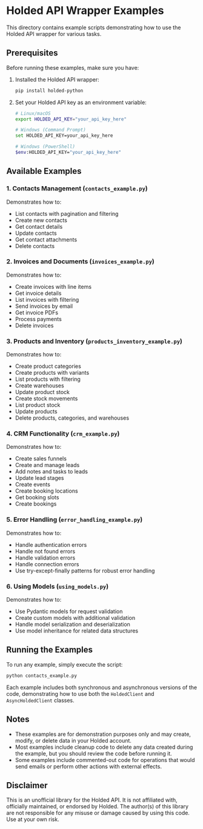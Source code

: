 # Holded API Wrapper Examples

This directory contains example scripts demonstrating how to use the Holded API wrapper for various tasks.

## Prerequisites

Before running these examples, make sure you have:

1. Installed the Holded API wrapper:
   ```bash
   pip install holded-python
   ```

2. Set your Holded API key as an environment variable:
   ```bash
   # Linux/macOS
   export HOLDED_API_KEY="your_api_key_here"
   
   # Windows (Command Prompt)
   set HOLDED_API_KEY=your_api_key_here
   
   # Windows (PowerShell)
   $env:HOLDED_API_KEY="your_api_key_here"
   ```

## Available Examples

### 1. Contacts Management (`contacts_example.py`)

Demonstrates how to:
- List contacts with pagination and filtering
- Create new contacts
- Get contact details
- Update contacts
- Get contact attachments
- Delete contacts

### 2. Invoices and Documents (`invoices_example.py`)

Demonstrates how to:
- Create invoices with line items
- Get invoice details
- List invoices with filtering
- Send invoices by email
- Get invoice PDFs
- Process payments
- Delete invoices

### 3. Products and Inventory (`products_inventory_example.py`)

Demonstrates how to:
- Create product categories
- Create products with variants
- List products with filtering
- Create warehouses
- Update product stock
- Create stock movements
- List product stock
- Update products
- Delete products, categories, and warehouses

### 4. CRM Functionality (`crm_example.py`)

Demonstrates how to:
- Create sales funnels
- Create and manage leads
- Add notes and tasks to leads
- Update lead stages
- Create events
- Create booking locations
- Get booking slots
- Create bookings

### 5. Error Handling (`error_handling_example.py`)

Demonstrates how to:
- Handle authentication errors
- Handle not found errors
- Handle validation errors
- Handle connection errors
- Use try-except-finally patterns for robust error handling

### 6. Using Models (`using_models.py`)

Demonstrates how to:
- Use Pydantic models for request validation
- Create custom models with additional validation
- Handle model serialization and deserialization
- Use model inheritance for related data structures

## Running the Examples

To run any example, simply execute the script:

```bash
python contacts_example.py
```

Each example includes both synchronous and asynchronous versions of the code, demonstrating how to use both the `HoldedClient` and `AsyncHoldedClient` classes.

## Notes

- These examples are for demonstration purposes only and may create, modify, or delete data in your Holded account.
- Most examples include cleanup code to delete any data created during the example, but you should review the code before running it.
- Some examples include commented-out code for operations that would send emails or perform other actions with external effects.

## Disclaimer

This is an unofficial library for the Holded API. It is not affiliated with, officially maintained, or endorsed by Holded. The author(s) of this library are not responsible for any misuse or damage caused by using this code. Use at your own risk. 
